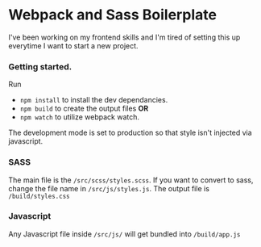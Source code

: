 # Webpack and Sass Boilerplate
I've been working on my frontend skills and I'm tired of setting this up everytime I want to start a new project.

### Getting started. 
Run 
- `npm install` to install the dev dependancies. 
- `npm build` to create the output files **OR** 
- `npm watch` to utilize webpack watch. 

The development mode is set to production so that style isn't injected via javascript. 

### SASS
The main file is the `/src/scss/styles.scss`. If you want to convert to sass, change the file name in `/src/js/styles.js`. The output file is `/build/styles.css`

### Javascript
Any Javascript file inside `/src/js/` will get bundled into `/build/app.js`